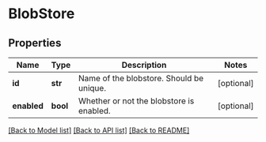 # BlobStore

## Properties
Name | Type | Description | Notes
------------ | ------------- | ------------- | -------------
**id** | **str** | Name of the blobstore. Should be unique. | [optional] 
**enabled** | **bool** | Whether or not the blobstore is enabled. | [optional] 

[[Back to Model list]](../README.md#documentation-for-models) [[Back to API list]](../README.md#documentation-for-api-endpoints) [[Back to README]](../README.md)

